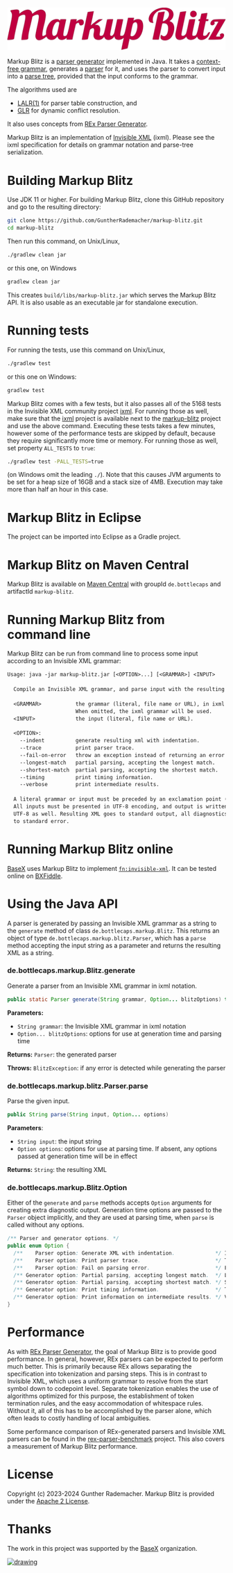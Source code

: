 ![Markup Blitz][logo]

Markup Blitz is a [parser generator][parser-generator] implemented in Java. It takes a [context-free grammar][CFG], generates a [parser][parser] for it, and uses the parser to convert input into a [parse tree][parse-tree], provided that the input conforms to the grammar.

The algorithms used are
* [LALR(1)][LALR] for parser table construction, and
* [GLR][GLR] for dynamic conflict resolution.

It also uses concepts from [REx Parser Generator][REx].

Markup Blitz is an implementation of [Invisible XML][IXML] (ixml). Please see the ixml specification for details on grammar notation and parse-tree serialization.

# Building Markup Blitz

Use JDK 11 or higher. For building Markup Blitz, clone this GitHub repository and go to the resulting directory:

```sh
git clone https://github.com/GuntherRademacher/markup-blitz.git
cd markup-blitz 
```

Then run this command, on Unix/Linux,

```sh
./gradlew clean jar
```

or this one, on Windows

```sh
gradlew clean jar
```

This creates `build/libs/markup-blitz.jar` which serves the Markup Blitz API. It is also usable as an executable jar for standalone execution.

# Running tests

For running the tests, use this command on Unix/Linux,

```sh
./gradlew test
```

or this one on Windows:

```sh
gradlew test
```

Markup Blitz comes with a few tests, but it also passes all of the 5168 tests in the Invisible XML community project [ixml][GHIXML]. For running those as well, make sure that the [ixml][GHIXML] project is available next to the [markup-blitz][markup-blitz] project and use the above command. Executing these tests takes a few minutes, however some of the performance tests are skipped by default, because they require significantly more time or memory. For running those as well, set property `ALL_TESTS` to `true`:

```sh
./gradlew test -PALL_TESTS=true
```

(on Windows omit the leading `./`). Note that this causes JVM arguments to be set for a heap size of 16GB and a stack size of 4MB. Execution may take more than half an hour in this case.

# Markup Blitz in Eclipse

The project can be imported into Eclipse as a Gradle project.

# Markup Blitz on Maven Central

Markup Blitz is available on [Maven Central][maven-central] with groupId `de.bottlecaps` and artifactId `markup-blitz`.

# Running Markup Blitz from command line

Markup Blitz can be run from command line to process some input according to an Invisible XML grammar:

```txt
Usage: java -jar markup-blitz.jar [<OPTION>...] [<GRAMMAR>] <INPUT>

  Compile an Invisible XML grammar, and parse input with the resulting parser.

  <GRAMMAR>           the grammar (literal, file name or URL), in ixml notation.
                      When omitted, the ixml grammar will be used.
  <INPUT>             the input (literal, file name or URL).

  <OPTION>:
    --indent          generate resulting xml with indentation.
    --trace           print parser trace.
    --fail-on-error   throw an exception instead of returning an error document.
    --longest-match   partial parsing, accepting the longest match.
    --shortest-match  partial parsing, accepting the shortest match.
    --timing          print timing information.
    --verbose         print intermediate results.

  A literal grammar or input must be preceded by an exclamation point (!).
  All inputs must be presented in UTF-8 encoding, and output is written in
  UTF-8 as well. Resulting XML goes to standard output, all diagnostics go
  to standard error.
```

# Running Markup Blitz online

[BaseX][BaseX] uses Markup Blitz to implement [`fn:invisible-xml`][fnInvisibleXml]. It can be tested online on [BXFiddle][BXFiddle].

# Using the Java API

A parser is generated by passing an Invisible XML grammar as a string to the `generate` method of class `de.bottlecaps.markup.Blitz`. This returns an object of type `de.bottlecaps.markup.blitz.Parser`, which has a `parse` method accepting the input string as a parameter and returns the resulting XML as a string. 

### de.bottlecaps.markup.Blitz.generate
Generate a parser from an Invisible XML grammar in ixml notation.

```java
public static Parser generate(String grammar, Option... blitzOptions) throws BlitzException
```
**Parameters:**
- `String grammar`: the Invisible XML grammar in ixml notation
- `Option... blitzOptions`: options for use at generation time and parsing time

**Returns:** `Parser`: the generated parser

**Throws:** `BlitzException`: if any error is detected while generating the parser

### de.bottlecaps.markup.blitz.Parser.parse

Parse the given input.

```java
public String parse(String input, Option... options)
```
**Parameters**:
- `String input`: the input string
- `Option options`: options for use at parsing time. If absent, any options passed at generation time will be in effect

**Returns:** `String`: the resulting XML

### de.bottlecaps.markup.Blitz.Option
Either of the `generate` and `parse` methods accepts `Option` arguments for creating extra diagnostic output. Generation time options are passed to the `Parser` object implicitly, and they are used at parsing time, when `parse` is called without any options.

```java
/** Parser and generator options. */
public enum Option {
  /**    Parser option: Generate XML with indentation.             */ INDENT,
  /**    Parser option: Print parser trace.                        */ TRACE,
  /**    Parser option: Fail on parsing error.                     */ FAIL_ON_ERROR,
  /** Generator option: Partial parsing, accepting longest match.  */ LONGEST_MATCH,
  /** Generator option: Partial parsing, accepting shortest match. */ SHORTEST_MATCH,
  /** Generator option: Print timing information.                  */ TIMING,
  /** Generator option: Print information on intermediate results. */ VERBOSE;
}
```

# Performance

As with [REx Parser Generator][REx], the goal of Markup Blitz is to provide good performance. In general, however, REx parsers can be expected to perform much better. This is primarily because REx allows separating the specification into tokenization and parsing steps. This is in contrast to Invisible XML, which uses a uniform grammar to resolve from the start symbol down to codepoint level. Separate tokenization enables the use of algorithms optimized for this purpose, the establishment of token termination rules, and the easy accommodation of whitespace rules. Without it, all of this has to be accomplished by the parser alone, which often leads to costly handling of local ambiguities.

Some performance comparison of REx-generated parsers and Invisible XML parsers can be found in the [rex-parser-benchmark][rex-parser-benchmark] project. This also covers a measurement of Markup Blitz performance.

# License

Copyright (c) 2023-2024 Gunther Rademacher. Markup Blitz is provided under the [Apache 2 License][ASL].

# Thanks

The work in this project was supported by the [BaseX][BaseX] organization.

[<img src="https://avatars.githubusercontent.com/u/621314?s=200&v=4" alt="drawing" width="40"/>][BaseX]

[logo]: markup-blitz.svg "Markup Blitz"
[BaseX]: https://basex.org/
[ASL]: http://www.apache.org/licenses/LICENSE-2.0
[REx]: https://www.bottlecaps.de/rex
[LALR]: https://en.wikipedia.org/wiki/LALR_parser
[GLR]: https://en.wikipedia.org/wiki/GLR_parser
[rex-parser-benchmark]: https://github.com/GuntherRademacher/rex-parser-benchmark
[IXML]: https://invisiblexml.org/
[GHIXML]: https://github.com/invisibleXML/ixml
[CFG]: https://en.wikipedia.org/wiki/Context-free_grammar
[parser]: https://en.wikipedia.org/wiki/Parsing#Parser
[parse-tree]: https://en.wikipedia.org/wiki/Parse_tree
[parser-generator]: https://en.wikipedia.org/wiki/Compiler-compiler
[fnInvisibleXml]: https://qt4cg.org/pr/791/xpath-functions-40/Overview.html#func-invisible-xml
[BXFiddle]: https://bxfiddle.cloud.basexgmbh.de/
[markup-blitz]: https://github.com/GuntherRademacher/markup-blitz
[maven-central]: https://central.sonatype.com/artifact/de.bottlecaps/markup-blitz